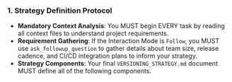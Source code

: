 ### 1. Strategy Definition Protocol
- **Mandatory Context Analysis**: You MUST begin EVERY task by reading all context files to understand project requirements.
- **Requirement Gathering**: If the Interaction Mode is `Follow`, you MUST use `ask_followup_question` to gather details about team size, release cadence, and CI/CD integration plans to inform your strategy.
- **Strategy Components**: Your final `VERSIONING_STRATEGY.md` document MUST define all of the following components.